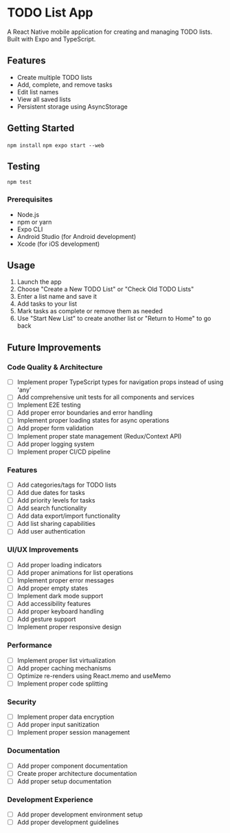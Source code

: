 # TODO List App

A React Native mobile application for creating and managing TODO lists. Built with Expo and TypeScript.

## Features

- Create multiple TODO lists
- Add, complete, and remove tasks
- Edit list names
- View all saved lists
- Persistent storage using AsyncStorage

## Getting Started

`npm install`
`npm expo start --web`

## Testing

`npm test`

### Prerequisites

- Node.js
- npm or yarn
- Expo CLI
- Android Studio (for Android development)
- Xcode (for iOS development)

## Usage

1. Launch the app
2. Choose "Create a New TODO List" or "Check Old TODO Lists"
3. Enter a list name and save it
4. Add tasks to your list
5. Mark tasks as complete or remove them as needed
6. Use "Start New List" to create another list or "Return to Home" to go back

## Future Improvements

### Code Quality & Architecture

- [ ] Implement proper TypeScript types for navigation props instead of using 'any'
- [ ] Add comprehensive unit tests for all components and services
- [ ] Implement E2E testing
- [ ] Add proper error boundaries and error handling
- [ ] Implement proper loading states for async operations
- [ ] Add proper form validation
- [ ] Implement proper state management (Redux/Context API)
- [ ] Add proper logging system
- [ ] Implement proper CI/CD pipeline

### Features

- [ ] Add categories/tags for TODO lists
- [ ] Add due dates for tasks
- [ ] Add priority levels for tasks
- [ ] Add search functionality
- [ ] Add data export/import functionality
- [ ] Add list sharing capabilities
- [ ] Add user authentication

### UI/UX Improvements

- [ ] Add proper loading indicators
- [ ] Add proper animations for list operations
- [ ] Implement proper error messages
- [ ] Add proper empty states
- [ ] Implement dark mode support
- [ ] Add accessibility features
- [ ] Add proper keyboard handling
- [ ] Add gesture support
- [ ] Implement proper responsive design

### Performance

- [ ] Implement proper list virtualization
- [ ] Add proper caching mechanisms
- [ ] Optimize re-renders using React.memo and useMemo
- [ ] Implement proper code splitting

### Security

- [ ] Implement proper data encryption
- [ ] Add proper input sanitization
- [ ] Implement proper session management

### Documentation

- [ ] Add proper component documentation
- [ ] Create proper architecture documentation
- [ ] Add proper setup documentation

### Development Experience

- [ ] Add proper development environment setup
- [ ] Add proper development guidelines
